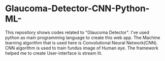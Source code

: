# Glaucoma-Detector-CNN-Python-ML-
This repository shows codes related to "Glaucoma Detector". I've used python as main programming language to create this web app. The Machine learning algorithm that is used here is Convolutional Neural Network(CNN). CNN algorithm is used to train fundus image of Human eye. The framework helped me to create User-interface is stream lit. 

